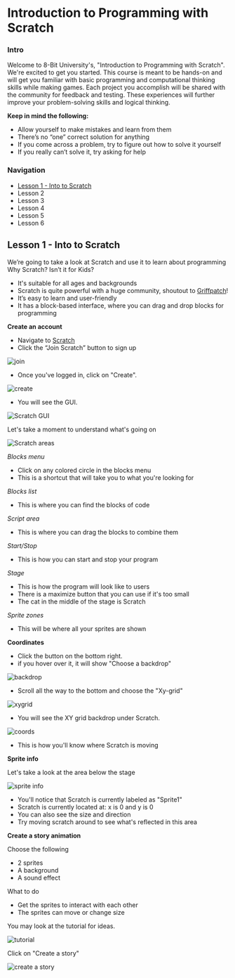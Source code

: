 # Introduction to Programming with Scratch

### Intro
Welcome to 8-Bit University's, "Introduction to Programming with Scratch". We're excited to get you started.
This course is meant to be hands-on and will get you familiar with basic programming and computational thinking skills while making games.
Each project you accomplish will be shared with the community for feedback and testing. These experiences will further improve your problem-solving skills and logical thinking.

**Keep in mind the following:**
- Allow yourself to make mistakes and learn from them
- There’s no “one” correct solution for anything
- If you come across a problem, try to figure out how to solve it yourself
- If you really can’t solve it, try asking for help

### Navigation
- [Lesson 1 -  Into to Scratch](https://github.com/8bituniversity/8bituni/edit/main/Courses/intro.md#into-to-scratch)
- Lesson 2
- Lesson 3
- Lesson 4
- Lesson 5
- Lesson 6

## Lesson 1 - Into to Scratch

We’re going to take a look at Scratch and use it to learn about programming
Why Scratch? Isn’t it for Kids?
- It's suitable for all ages and backgrounds
- Scratch is quite powerful with a huge community, shoutout to [Griffpatch](https://www.youtube.com/@griffpatch)!
- It’s easy to learn and user-friendly
- It has a block-based interface, where you can drag and drop blocks for programming

**Create an account**

- Navigate to [Scratch](https://scratch.mit.edu/)
- Click the “Join Scratch” button to sign up

![join](https://i.imgur.com/BJ9hJVI.jpg)

- Once you've logged in, click on "Create".

![create](https://i.imgur.com/NxWyM2z.png)

- You will see the GUI.

![Scratch GUI](https://i.imgur.com/flJSnWv.png)

Let's take a moment to understand what's going on

![Scratch areas](https://i.imgur.com/pR7ZUht.jpg)

*Blocks menu*
- Click on any colored circle in the blocks menu
- This is a shortcut that will take you to what you're looking for

*Blocks list*
- This is where you can find the blocks of code

*Script area*
- This is where you can drag the blocks to combine them

*Start/Stop*
- This is how you can start and stop your program

*Stage*
- This is how the program will look like to users
- There is a maximize button that you can use if it's too small
- The cat in the middle of the stage is Scratch

*Sprite zones*
- This will be where all your sprites are shown

**Coordinates**
- Click the button on the bottom right.
- if you hover over it, it will show "Choose a backdrop"

![backdrop](https://i.imgur.com/pHeggnl.jpg)

- Scroll all the way to the bottom and choose the "Xy-grid"

![xygrid](https://i.imgur.com/TwjkdU5.png)

- You will see the XY grid backdrop under Scratch.

![coords](https://i.imgur.com/L74obwR.jpg)

- This is how you'll know where Scratch is moving

**Sprite info**

Let's take a look at the area below the stage

![sprite info](https://i.imgur.com/usGTEd6.jpg)

- You'll notice that Scratch is currently labeled as "Sprite1"
- Scratch is currently located at: x is 0 and y is 0
- You can also see the size and direction
- Try moving scratch around to see what's reflected in this area

**Create a story animation**

Choose the following
- 2 sprites
- A background
- A sound effect

What to do
- Get the sprites to interact with each other
- The sprites can move or change size

You may look at the tutorial for ideas.

![tutorial](https://i.imgur.com/LR9f4oR.png)

Click on "Create a story"

![create a story](https://i.imgur.com/C1fC1SN.png)
